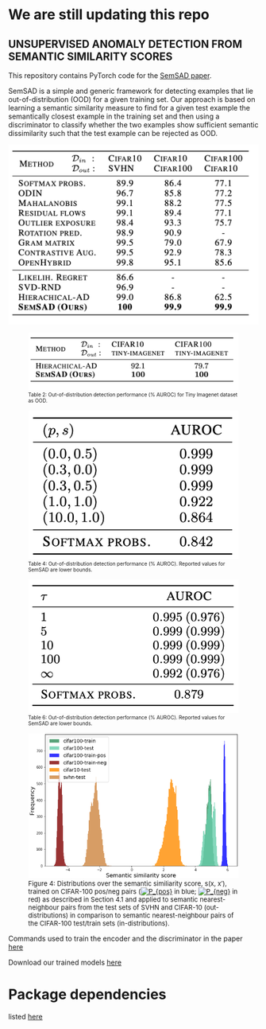 # We are still updating this repo 
## UNSUPERVISED ANOMALY DETECTION FROM SEMANTIC SIMILARITY SCORES

This repository contains PyTorch code for the [SemSAD paper](https://arxiv.org/abs/2012.00461).

SemSAD is a simple and generic framework for detecting examples that lie out-of-distribution (OOD) for a given training set. Our approach is based on learning a semantic similarity measure to find for a given test example the semantically closest example in the training set and then using a discriminator to classify whether the two examples show sufficient semantic dissimilarity such that the test example can be rejected as OOD. 


<html>
  <head>
    <title>Center an Image using text align center</title>
    <style>
      .img-container {
        text-align: center;
        display: block;
      }
    </style>
  </head>
  <body>
    <span class="img-container"> <!-- Inline parent element -->
      <img src="paper/Table1.png" alt="">
    </span>
  </body>
</html>

<figure>
    <img src='paper/Table 2.png' />
    <font size="0.5">
    <figcaption>Table 2: Out-of-distribution detection performance (% AUROC) for Tiny Imagenet dataset as OOD.
    </figcaption>
    </font>
</figure>

<figure>
    <img src='paper/Table 4.png' />
    <font size="0.5">
    <figcaption>Table 4: Out-of-distribution detection performance (% AUROC). Reported values for SemSAD are lower bounds.
    </figcaption>
    </font>
</figure>

<figure>
    <img src='paper/Table 6.png' />
    <font size="0.5">
    <figcaption>Table 6: Out-of-distribution detection performance (% AUROC). Reported values for SemSAD are lower bounds.
    </figcaption>
    </font>
</figure>

<figure>
    <img src='paper/Figure4.png' />
    <font size="2">
    <figcaption>Figure 4: Distributions over the semantic similiarity score, s(x, x′), trained on CIFAR-100 pos/neg pairs (<a href="https://www.codecogs.com/eqnedit.php?latex=P_{pos}" target="_blank"><img src="https://latex.codecogs.com/gif.latex?P_{pos}" title="P_{pos}" /></a> in blue; <a href="https://www.codecogs.com/eqnedit.php?latex=P_{neg}" target="_blank"><img src="https://latex.codecogs.com/gif.latex?P_{neg}" title="P_{neg}" /></a> in red) as described in Section 4.1 and applied to semantic nearest- neighbour pairs from the test sets of SVHN and CIFAR-10 (out-distributions) in comparison to semantic nearest-neighbour pairs of the CIFAR-100 test/train sets (in-distributions).
    </figcaption>
    </font>
</figure>



Commands used to train the encoder and the discriminator in the paper [here](https://github.com/nimaous/SemSAD/blob/main/commands.txt)<br/>

Download our trained models [here](https://www.dropbox.com/sh/rsjz3gqswk8xtqn/AAC35v9J2hsHxoBaHVCgN22ua?dl=0)

# Package dependencies
listed [here](https://github.com/nimaous/SemSAD/blob/main/package_version.txt)



